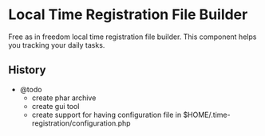 # Local Time Registration File Builder

Free as in freedom local time registration file builder.
This component helps you tracking your daily tasks.

## History

* @todo
    * create phar archive
    * create gui tool
    * create support for having configuration file in $HOME/.time-registration/configuration.php